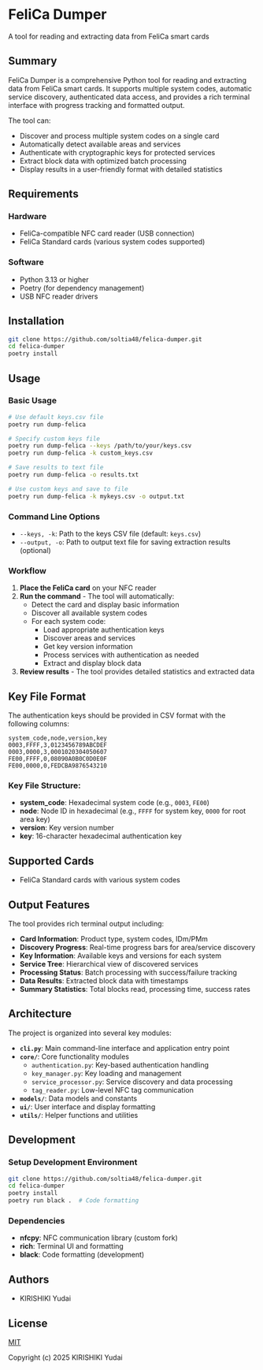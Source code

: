 # FeliCa Dumper

A tool for reading and extracting data from FeliCa smart cards

## Summary

FeliCa Dumper is a comprehensive Python tool for reading and extracting data from FeliCa smart cards. It supports multiple system codes, automatic service discovery, authenticated data access, and provides a rich terminal interface with progress tracking and formatted output.

The tool can:
- Discover and process multiple system codes on a single card
- Automatically detect available areas and services
- Authenticate with cryptographic keys for protected services
- Extract block data with optimized batch processing
- Display results in a user-friendly format with detailed statistics

## Requirements

### Hardware
- FeliCa-compatible NFC card reader (USB connection)
- FeliCa Standard cards (various system codes supported)

### Software
- Python 3.13 or higher
- Poetry (for dependency management)
- USB NFC reader drivers

## Installation

```bash
git clone https://github.com/soltia48/felica-dumper.git
cd felica-dumper
poetry install
```

## Usage

### Basic Usage

```bash
# Use default keys.csv file
poetry run dump-felica

# Specify custom keys file
poetry run dump-felica --keys /path/to/your/keys.csv
poetry run dump-felica -k custom_keys.csv

# Save results to text file
poetry run dump-felica -o results.txt

# Use custom keys and save to file
poetry run dump-felica -k mykeys.csv -o output.txt
```

### Command Line Options

- `--keys, -k`: Path to the keys CSV file (default: `keys.csv`)
- `--output, -o`: Path to output text file for saving extraction results (optional)

### Workflow

1. **Place the FeliCa card** on your NFC reader
2. **Run the command** - The tool will automatically:
   - Detect the card and display basic information
   - Discover all available system codes
   - For each system code:
     - Load appropriate authentication keys
     - Discover areas and services
     - Get key version information
     - Process services with authentication as needed
     - Extract and display block data
3. **Review results** - The tool provides detailed statistics and extracted data

## Key File Format

The authentication keys should be provided in CSV format with the following columns:

```csv
system_code,node,version,key
0003,FFFF,3,0123456789ABCDEF
0003,0000,3,0001020304050607
FE00,FFFF,0,08090A0B0C0D0E0F
FE00,0000,0,FEDCBA9876543210
```

### Key File Structure:
- **system_code**: Hexadecimal system code (e.g., `0003`, `FE00`)
- **node**: Node ID in hexadecimal (e.g., `FFFF` for system key, `0000` for root area key)
- **version**: Key version number
- **key**: 16-character hexadecimal authentication key

## Supported Cards

- FeliCa Standard cards with various system codes

## Output Features

The tool provides rich terminal output including:

- **Card Information**: Product type, system codes, IDm/PMm
- **Discovery Progress**: Real-time progress bars for area/service discovery
- **Key Information**: Available keys and versions for each system
- **Service Tree**: Hierarchical view of discovered services
- **Processing Status**: Batch processing with success/failure tracking
- **Data Results**: Extracted block data with timestamps
- **Summary Statistics**: Total blocks read, processing time, success rates

## Architecture

The project is organized into several key modules:

- **`cli.py`**: Main command-line interface and application entry point
- **`core/`**: Core functionality modules
  - `authentication.py`: Key-based authentication handling
  - `key_manager.py`: Key loading and management
  - `service_processor.py`: Service discovery and data processing
  - `tag_reader.py`: Low-level NFC tag communication
- **`models/`**: Data models and constants
- **`ui/`**: User interface and display formatting
- **`utils/`**: Helper functions and utilities

## Development

### Setup Development Environment

```bash
git clone https://github.com/soltia48/felica-dumper.git
cd felica-dumper
poetry install
poetry run black .  # Code formatting
```

### Dependencies

- **nfcpy**: NFC communication library (custom fork)
- **rich**: Terminal UI and formatting
- **black**: Code formatting (development)

## Authors

- KIRISHIKI Yudai

## License

[MIT](https://opensource.org/licenses/MIT)

Copyright (c) 2025 KIRISHIKI Yudai
